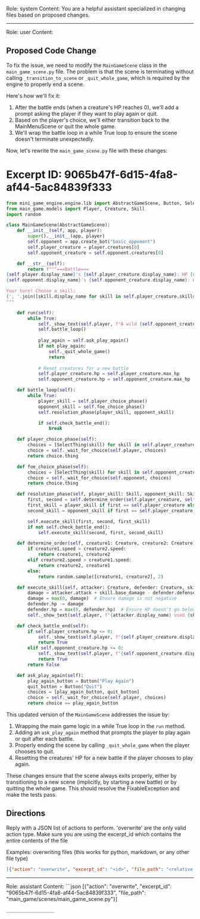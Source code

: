 Role: system
Content: You are a helpful assistant specialized in changing files based on proposed changes.
__________________
Role: user
Content: 
## Proposed Code Change
To fix the issue, we need to modify the `MainGameScene` class in the `main_game_scene.py` file. The problem is that the scene is terminating without calling `_transition_to_scene` or `_quit_whole_game`, which is required by the engine to properly end a scene.

Here's how we'll fix it:

1. After the battle ends (when a creature's HP reaches 0), we'll add a prompt asking the player if they want to play again or quit.
2. Based on the player's choice, we'll either transition back to the MainMenuScene or quit the whole game.
3. We'll wrap the battle loop in a while True loop to ensure the scene doesn't terminate unexpectedly.

Now, let's rewrite the `main_game_scene.py` file with these changes:

# Excerpt ID: 9065b47f-6d15-4fa8-af44-5ac84839f333
```python main_game/scenes/main_game_scene.py
from mini_game_engine.engine.lib import AbstractGameScene, Button, SelectThing
from main_game.models import Player, Creature, Skill
import random

class MainGameScene(AbstractGameScene):
    def __init__(self, app, player):
        super().__init__(app, player)
        self.opponent = app.create_bot("basic_opponent")
        self.player_creature = player.creatures[0]
        self.opponent_creature = self.opponent.creatures[0]

    def __str__(self):
        return f"""===Battle===
{self.player.display_name}'s {self.player_creature.display_name}: HP {self.player_creature.hp}/{self.player_creature.max_hp}
{self.opponent.display_name}'s {self.opponent_creature.display_name}: HP {self.opponent_creature.hp}/{self.opponent_creature.max_hp}

Your turn! Choose a skill:
{', '.join([skill.display_name for skill in self.player_creature.skills])}
"""

    def run(self):
        while True:
            self._show_text(self.player, f"A wild {self.opponent_creature.display_name} appeared!")
            self.battle_loop()
            
            play_again = self.ask_play_again()
            if not play_again:
                self._quit_whole_game()
                return
            
            # Reset creatures for a new battle
            self.player_creature.hp = self.player_creature.max_hp
            self.opponent_creature.hp = self.opponent_creature.max_hp

    def battle_loop(self):
        while True:
            player_skill = self.player_choice_phase()
            opponent_skill = self.foe_choice_phase()
            self.resolution_phase(player_skill, opponent_skill)

            if self.check_battle_end():
                break

    def player_choice_phase(self):
        choices = [SelectThing(skill) for skill in self.player_creature.skills]
        choice = self._wait_for_choice(self.player, choices)
        return choice.thing

    def foe_choice_phase(self):
        choices = [SelectThing(skill) for skill in self.opponent_creature.skills]
        choice = self._wait_for_choice(self.opponent, choices)
        return choice.thing

    def resolution_phase(self, player_skill: Skill, opponent_skill: Skill):
        first, second = self.determine_order(self.player_creature, self.opponent_creature)
        first_skill = player_skill if first == self.player_creature else opponent_skill
        second_skill = opponent_skill if first == self.player_creature else player_skill

        self.execute_skill(first, second, first_skill)
        if not self.check_battle_end():
            self.execute_skill(second, first, second_skill)

    def determine_order(self, creature1: Creature, creature2: Creature):
        if creature1.speed > creature2.speed:
            return creature1, creature2
        elif creature2.speed > creature1.speed:
            return creature2, creature1
        else:
            return random.sample([creature1, creature2], 2)

    def execute_skill(self, attacker: Creature, defender: Creature, skill: Skill):
        damage = attacker.attack + skill.base_damage - defender.defense
        damage = max(0, damage)  # Ensure damage is not negative
        defender.hp -= damage
        defender.hp = max(0, defender.hp)  # Ensure HP doesn't go below 0
        self._show_text(self.player, f"{attacker.display_name} used {skill.display_name}! {defender.display_name} took {damage} damage!")

    def check_battle_end(self):
        if self.player_creature.hp <= 0:
            self._show_text(self.player, f"{self.player_creature.display_name} fainted! You lose!")
            return True
        elif self.opponent_creature.hp <= 0:
            self._show_text(self.player, f"{self.opponent_creature.display_name} fainted! You win!")
            return True
        return False

    def ask_play_again(self):
        play_again_button = Button("Play Again")
        quit_button = Button("Quit")
        choices = [play_again_button, quit_button]
        choice = self._wait_for_choice(self.player, choices)
        return choice == play_again_button
```

This updated version of the `MainGameScene` addresses the issue by:

1. Wrapping the main game logic in a while True loop in the `run` method.
2. Adding an `ask_play_again` method that prompts the player to play again or quit after each battle.
3. Properly ending the scene by calling `_quit_whole_game` when the player chooses to quit.
4. Resetting the creatures' HP for a new battle if the player chooses to play again.

These changes ensure that the scene always exits properly, either by transitioning to a new scene (implicitly, by starting a new battle) or by quitting the whole game. This should resolve the FixableException and make the tests pass.

## Directions
Reply with a JSON list of actions to perform. 'overwrite' are the only valid action type. 
Make sure you are using the excerpt_id which contains the entire contents of the file

Examples:
overwriting files (this works for python, markdown, or any other file type)
```json output_example1
[{"action": "overwrite", "excerpt_id": "<id>", "file_path": "<relative file path>"}]
```

__________________
Role: assistant
Content: ```json
[{"action": "overwrite", "excerpt_id": "9065b47f-6d15-4fa8-af44-5ac84839f333", "file_path": "main_game/scenes/main_game_scene.py"}]
```
__________________
